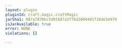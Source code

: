 ```yaml
---
layout: plugin
pluginId: craft.magic.craftMagic
jarSha1: 087a7870bc5d91b87a3f76d2004401f18de3e970
isJarAvailable: true
error: NONE
violations: []

---
```

